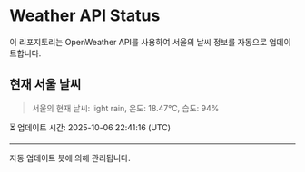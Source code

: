 
# Weather API Status

이 리포지토리는 OpenWeather API를 사용하여 서울의 날씨 정보를 자동으로 업데이트합니다.

## 현재 서울 날씨
> 서울의 현재 날씨: light rain, 온도: 18.47°C, 습도: 94%

⏳ 업데이트 시간: 2025-10-06 22:41:16 (UTC)

---
자동 업데이트 봇에 의해 관리됩니다.
